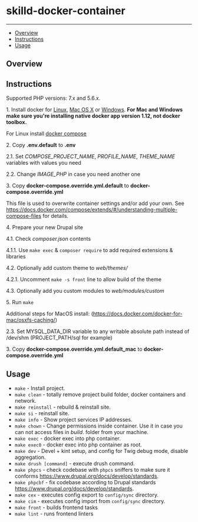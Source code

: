 # skilld-docker-container

---

* [Overview](#overview)
* [Instructions](#instructions)
* [Usage](#usage)

## Overview


## Instructions

Supported PHP versions: 7.x and 5.6.x.

1\. Install docker for <a href="https://docs.docker.com/engine/installation/" target="_blank">Linux</a>, <a href="https://docs.docker.com/engine/installation/mac" target="_blank">Mac OS X</a> or <a href="https://docs.docker.com/engine/installation/windows" target="_blank">Windows</a>. __For Mac and Windows make sure you're installing native docker app version 1.12, not docker toolbox.__

For Linux install <a href="https://docs.docker.com/compose/install/" target="_blank">docker compose</a>

2\. Copy __\.env\.default__ to __\.env__

  2\.1\. Set _COMPOSE_PROJECT_NAME_, _PROFILE_NAME_, _THEME_NAME_ variables with values you need

  2\.2\. Change _IMAGE_PHP_ in case you need another one

3\. Copy __docker-compose\.override\.yml\.default__ to __docker-compose\.override\.yml__

  This file is used to overwrite container settings and/or add your own. See https://docs.docker.com/compose/extends/#/understanding-multiple-compose-files for details.

4\. Prepare your new Drupal site

  4\.1\. Check _composer.json_ contents

  4\.1\.1\. Use `make exec` & `composer require` to add required extensions & libraries

  4\.2\. Optionally add custom theme to _web/themes/_

  4\.2\.1\. Uncomment `make -s front` line to allow build of the theme

  4\.3\. Optionally add you custom modules to _web/modules/custom_

5\. Run `make`

Additional steps for MacOS install: (https://docs.docker.com/docker-for-mac/osxfs-caching/)

  2\.3\. Set MYSQL_DATA_DIR variable to any writable absolute path instead of /dev/shm (PROJECT_PATH/sql for example)

3\. Copy __docker-compose\.override\.yml\.default_mac__ to __docker-compose\.override\.yml__

## Usage

* `make` - Install project.
* `make clean` - totally remove project build folder, docker containers and network.
* `make reinstall` - rebuild & reinstall site.
* `make si` - reinstall site.
* `make info` - Show project services IP addresses.
* `make chown` - Change permissions inside container. Use it in case you can not access files in _build_. folder from your machine.
* `make exec` - docker exec into php container.
* `make exec0` - docker exec into php container as root.
* `make dev` - Devel + kint setup, and config for Twig debug mode, disable aggregation.
* `make drush [command]` - execute drush command. 
* `make phpcs` - check codebase with `phpcs` sniffers to make sure it conforms https://www.drupal.org/docs/develop/standards.
* `make phpcbf` - fix codebase according to Drupal standards https://www.drupal.org/docs/develop/standards.
* `make cex` - executes config export to `config/sync` directory.
* `make cim` - executes config import from `config/sync` directory.
* `make front` - builds frontend tasks
* `make lint` - runs frontend linters
